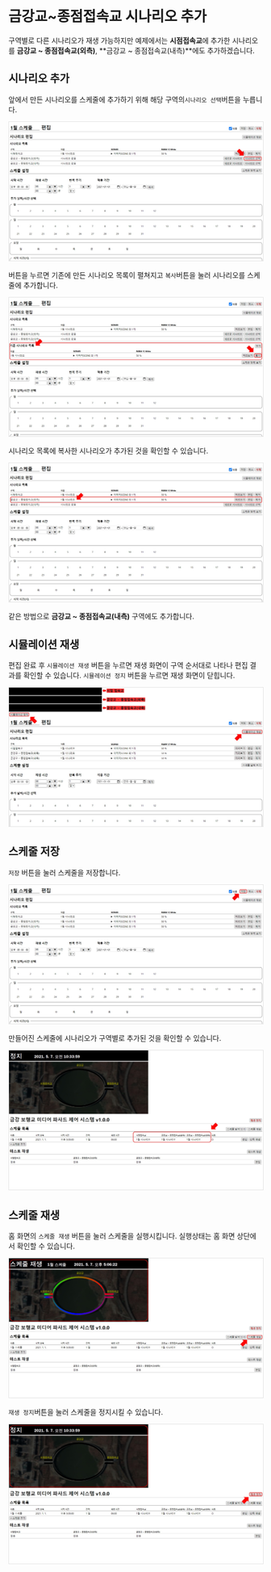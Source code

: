 # 금강교~종점접속교 시나리오 추가
구역별로 다른 시나리오가 재생 가능하지만 예제에서는 **시점접속교**에 추가한 시나리오를 **금강교 ~ 종점접속교(외측)**, **금강교 ~ 종점접속교(내측)**에도 추가하겠습니다.

## 시나리오 추가 
앞에서 만든 시나리오를 스케줄에 추가하기 위해 해당 구역의`시나리오 선택`버튼을 누릅니다.

<img src="./img/edit/addOldScenario.jpg" style="border: 1px solid #e2e2e2"/>

버튼을 누르면 기존에 만든 시나리오 목록이 펼쳐지고 `복사`버튼을 눌러 시나리오를 스케줄에 추가합니다.

<img src="./img/edit/addScenario.jpg" style="border: 1px solid #e2e2e2"/>

시나리오 목록에 복사한 시나리오가 추가된 것을 확인할 수 있습니다.  

<img src="./img/edit/scheduleSenarios.jpg" style="border: 1px solid #e2e2e2"/>

같은 방법으로 **금강교 ~ 종점접속교(내측)** 구역에도 추가합니다.

## 시뮬레이션 재생
편집 완료 후 `시뮬레이션 재생` 버튼을 누르면 재생 화면이 구역 순서대로 나타나 편집 결과를 확인할 수 있습니다.
`시뮬레이션 정지` 버튼을 누르면 재생 화면이 닫힙니다.

<img src="./img/edit/simulationScenarios.jpg" style="border: 1px solid #e2e2e2"/>

## 스케줄 저장
`저장` 버튼을 눌러 스케줄을 저장합니다.

<img src="./img/edit/saveSchedule.jpg" style="border: 1px solid #e2e2e2"/>

만들어진 스케줄에 시나리오가 구역별로 추가된 것을 확인할 수 있습니다.

<img src="./img/edit/scheduleList.jpg" style="border: 1px solid #e2e2e2"/>

## 스케줄 재생
홈 화면의 `스케줄 재생` 버튼을 눌러 스케줄을 실행시킵니다. 실행상태는 홈 화면 상단에서 확인할 수 있습니다. 

<img src="./img/edit/startSchedule.jpg" style="border: 1px solid #e2e2e2"/>

`재생 정지`버튼을 눌러 스케줄을 정지시킬 수 있습니다.

<img src="./img/edit/stopSchedule.jpg" style="border: 1px solid #e2e2e2"/>
